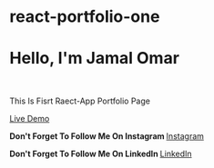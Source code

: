 # react-portfolio-one
<h1>Hello, I'm Jamal Omar</h1>
<br>
<p>This Is Fisrt Raect-App Portfolio Page</p>

<a href="https://joa-d.github.io/react-portfolio-one/" target="_blank" > Live Demo </a>

<strong>Don't Forget To Follow Me On Instagram </strong>
<a href="https://www.instagram.com/jamalomarderawi/" target="_blank" > Instagram </a>

<strong>Don't Forget To Follow Me On LinkedIn </strong>
<a href="https://www.linkedin.com/in/jamal-omar-derawi-3025a51b6/" target="_blank" > LinkedIn </a>
